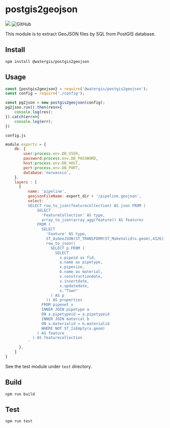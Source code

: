# postgis2geojson
![](https://github.com/watergis/postgis2geojson/workflows/Node.js%20Package/badge.svg)
![GitHub](https://img.shields.io/github/license/watergis/postgis2geojson)

This module is to extract GeoJSON files by SQL from PostGIS database.

## Install

```
npm install @watergis/postgis2geojson
```

## Usage

```js
const {postgis2geojson} = require('@watergis/postgis2geojson');
const config = require('./config');

const pg2json = new postgis2geojson(config);
pg2json.run().then(res=>{
    console.log(res);
}).catch(err=>{
    console.log(err);
})
```

`config.js`
```js
module.exports = {
    db: {
        user:process.env.DB_USER,
        password:process.env.DB_PASSWORD,
        host:process.env.DB_HOST,
        port:process.env.DB_PORT,
        database:'narwassco',
    },
    layers : [
      {
          name: 'pipeline',
          geojsonFileName: export_dir + '/pipeline.geojson',
          select: `
          SELECT row_to_json(featurecollection) AS json FROM (
              SELECT
                'FeatureCollection' AS type,
                array_to_json(array_agg(feature)) AS features
              FROM (
                SELECT
                  'Feature' AS type,
                  ST_AsGeoJSON(ST_TRANSFORM(ST_MakeValid(x.geom),4326))::json AS geometry,
                  row_to_json((
                    SELECT p FROM (
                      SELECT
                        x.pipeid as fid,
                        a.name as pipetype,
                        x.pipesize,
                        b.name as material,
                        x.constructiondate,
                        x.insertdate,
                        x.updatedate,
                        x."Town"
                    ) AS p
                  )) AS properties
                FROM pipenet x
                INNER JOIN pipetype a
                ON x.pipetypeid = a.pipetypeid
                INNER JOIN material b
                ON x.materialid = b.materialid
                WHERE NOT ST_IsEmpty(x.geom)
              ) AS feature
            ) AS featurecollection
          `
      },
    ]
}
```

See the test module under `test` directory.

## Build

```
npm run build
```

## Test

```
npm run test
```
